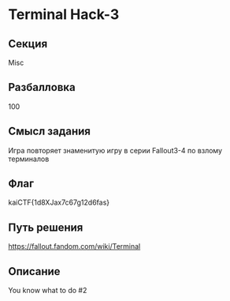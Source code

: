 # Terminal Hack-3

## Секция
Misc

## Разбалловка
100

## Смысл задания
Игра повторяет знаменитую игру в серии Fallout3-4 по взлому терминалов

## Флаг
kaiCTF{1d8XJax7c67g12d6fas}

## Путь решения
https://fallout.fandom.com/wiki/Terminal

## Описание
You know what to do #2
